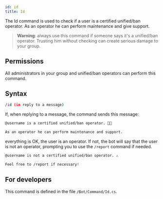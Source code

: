 ```yaml
id: id
title: Id
```

The Id command is used to check if a user is a certified unified/ban operator. As an operator he can perform 
maintenance and give support.

> **Warning**: always use this command if someone says it's a unified/ban operator. Trusting him without checking can 
> create serious damage to your group.

## Permissions

All administrators in your group and unified/ban operators can perform this command.

## Syntax

```bash
/id (in reply to a message)
```

If, when replying to a message, the command sends this message:

```bash
@username is a certified unified/ban operator. 👌🏼

As an operator he can perform maintenance and support.
```

everything is OK, the user is an operator. If not, the bot will say that the user is not an operator, prompting you 
to use the `/report` command if needed.

```bash
@username is not a certified unified/ban operator. ⚠️

Feel free to /report if necessary!
```

## For developers

This command is defined in the file `/Bot/Command/Id.cs`.
